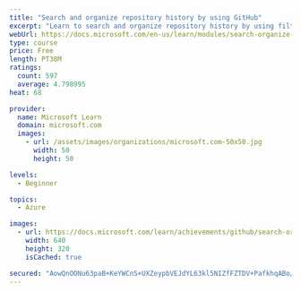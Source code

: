 ```yaml
---
title: "Search and organize repository history by using GitHub"
excerpt: "Learn to search and organize repository history by using filters, blame, and cross-linking on GitHub."
webUrl: https://docs.microsoft.com/en-us/learn/modules/search-organize-repository-history-github/
type: course
price: Free
length: PT38M
ratings:
  count: 597
  average: 4.798995
heat: 68

provider:
  name: Microsoft Learn
  domain: microsoft.com
  images:
    - url: /assets/images/organizations/microsoft.com-50x50.jpg
      width: 50
      height: 50

levels:
  - Beginner

topics:
  - Azure

images:
  - url: https://docs.microsoft.com/learn/achievements/github/search-organize-repository-history-github-social.png
    width: 640
    height: 320
    isCached: true

secured: "AowQnOONu63paB+KeYWCnS+UXZeypbVEJdYL63kl5NIZfFZTDV+PafkhqABo/aHXFcoYA5A5vLBrb+5eYnUW3E/tih10dMIgRV7i4+T3UoTDU3CMXyMUa4HxNpAgUEjTxInh5fKDWn49MFh3U3AyElHKR0CGfDpLzuYfXPexSlLZbUHh053495KKgVxrXPcbuAKeIxTq2GHEfT473zjZpZchKrhBmW55VeLj8qB99RwYPxTqJXz5VaYlplYx28Ru8nZxb3//JUuuBgJ2vVLhxF7yVIWMMnX148BmuQesdnRbrZeJFjksqKXxq8iW7mppYoSd5d7E6+pm7Ql9Oz3O03g8GJ+pw5smSkbE6VkqMXafVLu/uw39whCFGqOxTQdnrF3e+G4XbxO1mGKJ5YFatvaeQoL1m2q5BJf+oC1Y9cQ=;TJ1WITN83DpobbeLrz+8Sw=="
---
```


